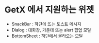 # GetX 에서 지원하는 위젯

- SnackBar : 하단에 뜨는 토스트 메시지
- Dialog : 대화창, 가운데 뜨는 alert 팝업 모달
- BottomSheet : 하단에서 올라오는 모달
